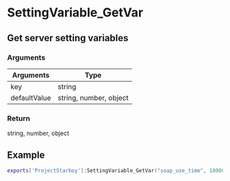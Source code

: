 # SettingVariable_GetVar

## Get server setting variables

### Arguments

| Arguments    | Type                   |
| ------------ | ---------------------- |
| key          | string                 |
| defaultValue | string, number, object |

### Return

string, number, object

## Example

```lua
exports['ProjectStarboy']:SettingVariable_GetVar("soap_use_time", 10000)
```
